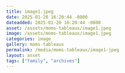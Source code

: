 ```yaml
---
title: image1.jpeg
date: 2025-01-20 16:20:44 -0800
dateadded: 2025-01-20 16:20:44 -0800
asset: /assets/moms-tableaux/image1.jpeg
image: /assets/moms-tableaux/image1.jpeg
categories: image
gallery: moms-tableaux
permalink: /media/moms-tableaux/image1-jpeg
layout: asset
tags: ["family", "archives"]
--- 
```

